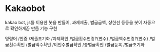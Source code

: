 # Kakaobot
kakao bot, js를 이용한 봇을 만들어, 과제제출, 벌금금액, 상한선 등등을 봇이 자동으로 확인하게끔 만듬
기능 구현

명령어
/인증
/제출초기화
/과제확인
/벌금횟수변경?{변수}
/벌금액수변경?{변수}
/벌금횟수확인
/벌금액수확인
/이번주벌금확인
/총벌금확인
/벌금등록
/벌금초기화

